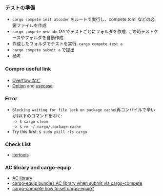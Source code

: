 ### テストの準備
- `cargo compete init atcoder` をルートで実行し、compete.toml などの必要ファイルを作成
- `cargo compete new abc189` でテストごとにフォルダを作成. この時テストケースやフォルダを自動作成.
- 作成したフォルダでテストを実行. `cargo compete test a`
- `cargo compete submit a` で提出
- [参考](https://qiita.com/okaponta_/items/7e82de5d1f78f547fe4b)

### Compro useful link
- [Overflow など](https://qiita.com/garkimasera/items/c5e06de1a7c66aa7652a)
- [Option](https://doc.rust-lang.org/std/option/) and [usecase](https://zenn.dev/toga/books/rust-atcoder/viewer/37-option)

### Error
- `Blocking waiting for file lock on package cache`(再コンパイルで辛いが)以下のコマンドを叩く:
  - `$ cargo clean`
  - `$ rm ~/.cargo/.package-cache`
- Try this first: `$ sudo pkill rls cargo`

### Check List
- [itertools](https://docs.rs/itertools/0.10.3/itertools/)

### AC library and cargo-equip

- [AC library](https://github.com/rust-lang-ja/ac-library-rs)
- [cargo-equip bundles AC library when submit via cargo-compete](https://github.com/qryxip/cargo-equip)
- [cargo-compete how to set cargo-equip?](https://github.com/qryxip/cargo-compete#cargo-compete-submit)